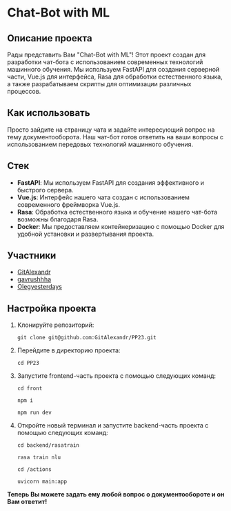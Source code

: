 # Chat-Bot with ML

## Описание проекта

Рады представить Вам "Chat-Bot with ML"! Этот проект создан для разработки чат-бота с использованием современных технологий машинного обучения. Мы используем FastAPI для создания серверной части, Vue.js для интерфейса, Rasa для обработки естественного языка, а также разрабатываем скрипты для оптимизации различных процессов.

## Как использовать

Просто зайдите на страницу чата и задайте интересующий вопрос на тему документооборота. Наш чат-бот готов ответить на ваши вопросы с использованием передовых технологий машинного обучения.

## Стек

- **FastAPI**: Мы используем FastAPI для создания эффективного и быстрого сервера.
- **Vue.js**: Интерфейс нашего чата создан с использованием современного фреймворка Vue.js.
- **Rasa**: Обработка естественного языка и обучение нашего чат-бота возможны благодаря Rasa.
- **Docker**: Мы предоставляем контейнеризацию с помощью Docker для удобной установки и развертывания проекта.

## Участники

- [GitAlexandr](https://github.com/GitAlexandr)
- [gavrushhha](https://github.com/gavrushhha)
- [Olegyesterdays](https://github.com/Olegyesterdays)

## Настройка проекта

1. Клонируйте репозиторий:

   ```
   git clone git@github.com:GitAlexandr/PP23.git
   ```

2. Перейдите в директорию проекта:

   ```
   cd PP23
   ```

3. Запустите frontend-часть проекта с помощью следующих команд:
   ```
   cd front 
   ```
   ```
   npm i
   ```
   ```
   npm run dev
   ```
4. Откройте новый терминал и запустите backend-часть проекта с помощью следующих команд:
   ```
   cd backend/rasatrain 
   ```
   ```
   rasa train nlu
   ```
   ```
   cd /actions
   ```
   ```
   uvicorn main:app
   ```

**Теперь Вы можете задать ему любой вопрос о документообороте и он Вам ответит!**
